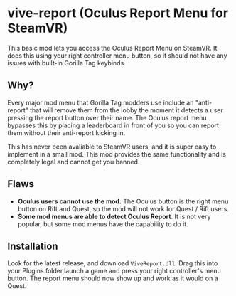 # vive-report (Oculus Report Menu for SteamVR)
This basic mod lets you access the Oculus Report Menu on SteamVR. It does this using your right controller menu button, so it should not have any issues with built-in Gorilla Tag keybinds.

## Why?
Every major mod menu that Gorilla Tag modders use include an "anti-report" that will remove them from the lobby the moment it detects a user pressing the report button over their name. The Oculus report menu bypasses this by placing a leaderboard in front of you so you can report them without their anti-report kicking in.

This has never been avaliable to SteamVR users, and it is super easy to implement in a small mod. This mod provides the same functionality and is completely legal and cannot get you banned.

## Flaws
- **Oculus users cannot use the mod.** The Oculus button is the right menu button on Rift and Quest, so the mod will not work for Quest / Rift users.
- **Some mod menus are able to detect Oculus Report**. It is not very popular, but some mod menus have the capability to do it.

## Installation
Look for the latest release, and download ``ViveReport.dll``. Drag this into your Plugins folder,launch a game and press your right controller's menu button. The report menu should now show up and work as it would on a Quest.
